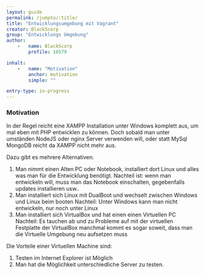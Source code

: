 ```yaml
---
layout: guide
permalink: /jumpto/:title/
title: "Entwicklungsumgebung mit Vagrant"
creator: BlackScorp
group: "Entwicklungs Umgebung"
author:
    -   name: BlackScorp
        profile: 16579

inhalt:
    -   name: "Motivation"
        anchor: motivation
        simple: ""

entry-type: in-progress
---
```


### Motivation

In der Regel reicht eine XAMPP Installation unter Windows komplett aus, um mal eben mit PHP entwicklen zu können. 
Doch sobald man unter umständen NodeJS oder nginx Server verwenden will, oder statt MySql MongoDB reicht da XAMPP nicht mehr aus.

Dazu gibt es mehrere Alternativen.

1) Man nimmt einen Alten PC oder Notebook, installiert dort Linux und alles was man für die Entwicklung benötigt. 
Nachteil ist: wenn man entwickeln will, muss man das Notebook einschalten, gegebenfalls updates installieren usw..
2) Man installiert sich Linux mit DualBoot und wechselt zwischen Windows und Linux beim booten
Nachteil: Unter Windows kann man nicht entwickeln, nur noch unter Linux
3) Man installiert sich VirtualBox und hat einen einen Virtuellen PC
Nachteil: Es tauchen ab und zu Probleme auf mit der virtuellen Festplatte der VirtualBox manchmal kommt es sogar soweit, dass man die Virtuelle Umgebung neu aufsetzen muss

Die Vorteile einer Virtuellen Machine sind:

1) Testen im Internet Explorer ist Möglich
2) Man hat die Möglichkeit unterschiedliche Server zu testen. 
